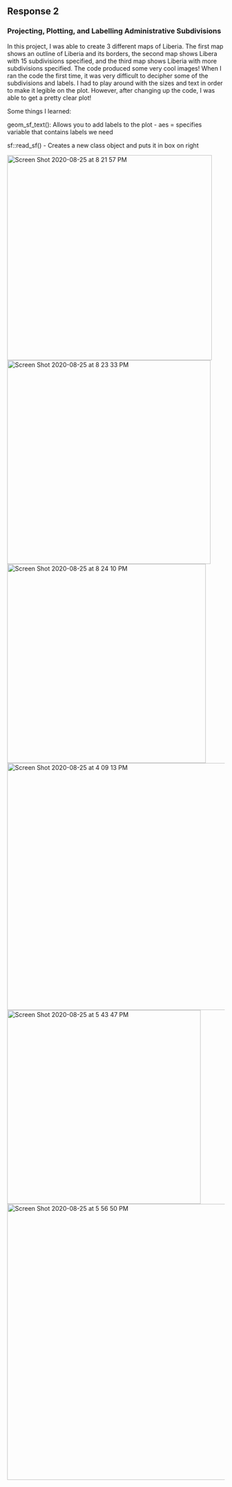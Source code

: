 ## Response 2

### Projecting, Plotting, and Labelling Administrative Subdivisions


In this project, I was able to create 3 different maps of Liberia. The first map shows an outline of Liberia and its borders, the second map shows Libera with 15 subdivisions specified, and the third map shows Liberia with more subdivisions specified. The code produced some very cool images! When I ran the code the first time, it was very difficult to decipher some of the subdivisions and labels. I had to play around with the sizes and text in order to make it legible on the plot. However, after changing up the code, I was able to get a pretty clear plot! 

Some things I learned:

geom_sf_text(): Allows you to add labels to the plot -  aes = specifies variable that contains labels we need

sf::read_sf() - Creates a new class object and puts it in box on right 

<img width="474" alt="Screen Shot 2020-08-25 at 8 21 57 PM" src="https://user-images.githubusercontent.com/60228365/91241411-ce03bb00-e712-11ea-8f3a-0a8b8c84e73b.png">

<img width="471" alt="Screen Shot 2020-08-25 at 8 23 33 PM" src="https://user-images.githubusercontent.com/60228365/91241413-cfcd7e80-e712-11ea-9ae5-1fe9ef873b03.png">

<img width="460" alt="Screen Shot 2020-08-25 at 8 24 10 PM" src="https://user-images.githubusercontent.com/60228365/91241417-d22fd880-e712-11ea-9b3d-d1d9e892684e.png">


<img width="571" alt="Screen Shot 2020-08-25 at 4 09 13 PM" src="https://user-images.githubusercontent.com/60228365/91241421-d3f99c00-e712-11ea-946d-41fa044a2f16.png">


<img width="448" alt="Screen Shot 2020-08-25 at 5 43 47 PM" src="https://user-images.githubusercontent.com/60228365/91241425-d65bf600-e712-11ea-8564-c5f05583b8fe.png">


<img width="638" alt="Screen Shot 2020-08-25 at 5 56 50 PM" src="https://user-images.githubusercontent.com/60228365/91241433-d825b980-e712-11ea-8536-e81819965693.png">
